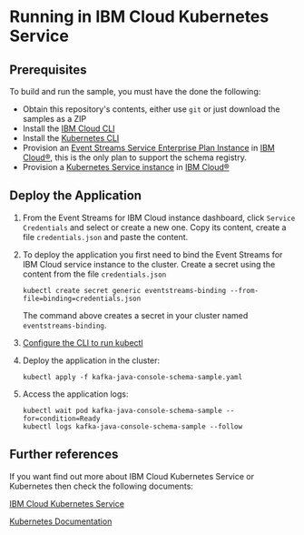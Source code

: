# Running in IBM Cloud Kubernetes Service

## Prerequisites
To build and run the sample, you must have the done the following:

* Obtain this repository's contents, either use `git` or just download the samples as a ZIP
* Install the [IBM Cloud CLI](https://cloud.ibm.com/docs/cli/reference/bluemix_cli?topic=cloud-cli-install-ibmcloud-cli)
* Install the [Kubernetes CLI](https://kubernetes.io/docs/tasks/tools/install-kubectl/)
* Provision an [Event Streams Service Enterprise Plan Instance](https://cloud.ibm.com/catalog/services/event-streams) in [IBM Cloud®](https://cloud.ibm.com/), this is the only plan to support the schema registry.
* Provision a [Kubernetes Service instance](https://cloud.ibm.com/kubernetes/catalog/cluster) in [IBM Cloud®](https://cloud.ibm.com/)


## Deploy the Application

1. From the Event Streams for IBM Cloud instance dashboard, click `Service Credentials` and select or create a new one. Copy its content, create a file `credentials.json` and paste the content.
2. To deploy the application you first need to bind the Event Streams for IBM Cloud service instance to the cluster. Create a secret using the content from the file `credentials.json`
    ```shell
    kubectl create secret generic eventstreams-binding --from-file=binding=credentials.json
    ```
    The command above creates a secret in your cluster named  `eventstreams-binding`. 
3. [Configure the CLI to run kubectl](https://cloud.ibm.com/docs/containers?topic=containers-cs_cli_install#cs_cli_configure)

4. Deploy the application in the cluster:
    ```shell
    kubectl apply -f kafka-java-console-schema-sample.yaml
    ```
5. Access the application logs:
    ```shell
    kubectl wait pod kafka-java-console-schema-sample --for=condition=Ready
    kubectl logs kafka-java-console-schema-sample --follow
    ```

## Further references

If you want find out more about IBM Cloud Kubernetes Service or Kubernetes then check the following documents:

[IBM Cloud Kubernetes Service](https://www.ibm.com/cloud/container-service)

[Kubernetes Documentation](https://kubernetes.io/docs/home/)


